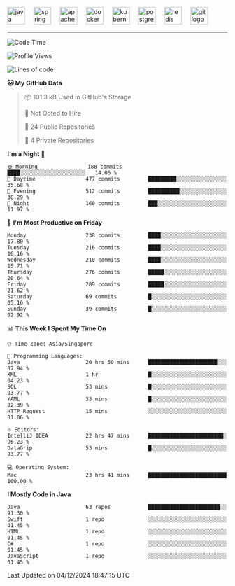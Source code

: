 <p align="left">
  <img src="https://cdn.jsdelivr.net/gh/devicons/devicon/icons/java/java-original.svg" height="40" alt="java logo"  />
  <img width="12" />
  <img src="https://cdn.jsdelivr.net/gh/devicons/devicon/icons/spring/spring-original.svg" height="40" alt="spring logo"  />
  <img width="12" />
  <img src="https://cdn.jsdelivr.net/gh/devicons/devicon/icons/apachekafka/apachekafka-original.svg" height="40" alt="apachekafka logo"  />
  <img width="12" />
  <img src="https://cdn.jsdelivr.net/gh/devicons/devicon/icons/docker/docker-original.svg" height="40" alt="docker logo"  />
  <img width="12" />
  <img src="https://cdn.jsdelivr.net/gh/devicons/devicon/icons/kubernetes/kubernetes-plain.svg" height="40" alt="kubernetes logo"  />
  <img width="12" />
  <img src="https://cdn.jsdelivr.net/gh/devicons/devicon/icons/postgresql/postgresql-original.svg" height="40" alt="postgresql logo"  />
  <img width="12" />
  <img src="https://cdn.jsdelivr.net/gh/devicons/devicon/icons/redis/redis-original.svg" height="40" alt="redis logo"  />
  <img width="12" />
  <img src="https://cdn.jsdelivr.net/gh/devicons/devicon/icons/git/git-original.svg" height="40" alt="git logo"  />
</p>


<!--<img src="https://media.giphy.com/media/LnQjpWaON8nhr21vNW/giphy.gif" width="60"> <em><b>I love connecting with different people</b> so if you want to say <b>hi, I'll be happy to meet you more!</b> 😊 </em> -->

---
<!--START_SECTION:waka-->
![Code Time](http://img.shields.io/badge/Code%20Time-2%2C191%20hrs%2043%20mins-blue)

![Profile Views](http://img.shields.io/badge/Profile%20Views-5-blue)

![Lines of code](https://img.shields.io/badge/From%20Hello%20World%20I%27ve%20Written-568.9%20thousand%20lines%20of%20code-blue)

**🐱 My GitHub Data** 

> 📦 101.3 kB Used in GitHub's Storage 
 > 
> 🚫 Not Opted to Hire
 > 
> 📜 24 Public Repositories 
 > 
> 🔑 4 Private Repositories 
 > 
**I'm a Night 🦉** 

```text
🌞 Morning                188 commits         ████░░░░░░░░░░░░░░░░░░░░░   14.06 % 
🌆 Daytime                477 commits         █████████░░░░░░░░░░░░░░░░   35.68 % 
🌃 Evening                512 commits         ██████████░░░░░░░░░░░░░░░   38.29 % 
🌙 Night                  160 commits         ███░░░░░░░░░░░░░░░░░░░░░░   11.97 % 
```
📅 **I'm Most Productive on Friday** 

```text
Monday                   238 commits         ████░░░░░░░░░░░░░░░░░░░░░   17.80 % 
Tuesday                  216 commits         ████░░░░░░░░░░░░░░░░░░░░░   16.16 % 
Wednesday                210 commits         ████░░░░░░░░░░░░░░░░░░░░░   15.71 % 
Thursday                 276 commits         █████░░░░░░░░░░░░░░░░░░░░   20.64 % 
Friday                   289 commits         █████░░░░░░░░░░░░░░░░░░░░   21.62 % 
Saturday                 69 commits          █░░░░░░░░░░░░░░░░░░░░░░░░   05.16 % 
Sunday                   39 commits          █░░░░░░░░░░░░░░░░░░░░░░░░   02.92 % 
```


📊 **This Week I Spent My Time On** 

```text
🕑︎ Time Zone: Asia/Singapore

💬 Programming Languages: 
Java                     20 hrs 50 mins      ██████████████████████░░░   87.94 % 
XML                      1 hr                █░░░░░░░░░░░░░░░░░░░░░░░░   04.23 % 
SQL                      53 mins             █░░░░░░░░░░░░░░░░░░░░░░░░   03.77 % 
YAML                     33 mins             █░░░░░░░░░░░░░░░░░░░░░░░░   02.39 % 
HTTP Request             15 mins             ░░░░░░░░░░░░░░░░░░░░░░░░░   01.06 % 

🔥 Editors: 
IntelliJ IDEA            22 hrs 47 mins      ████████████████████████░   96.23 % 
DataGrip                 53 mins             █░░░░░░░░░░░░░░░░░░░░░░░░   03.77 % 

💻 Operating System: 
Mac                      23 hrs 41 mins      █████████████████████████   100.00 % 
```

**I Mostly Code in Java** 

```text
Java                     63 repos            ███████████████████████░░   91.30 % 
Swift                    1 repo              ░░░░░░░░░░░░░░░░░░░░░░░░░   01.45 % 
HTML                     1 repo              ░░░░░░░░░░░░░░░░░░░░░░░░░   01.45 % 
C#                       1 repo              ░░░░░░░░░░░░░░░░░░░░░░░░░   01.45 % 
JavaScript               1 repo              ░░░░░░░░░░░░░░░░░░░░░░░░░   01.45 % 
```




 Last Updated on 04/12/2024 18:47:15 UTC
<!--END_SECTION:waka-->


<!--
**SimakovIgor/SimakovIgor** is a ✨ _special_ ✨ repository because its `README.md` (this file) appears on your GitHub profile.

Here are some ideas to get you started:

- 🔭 I’m currently working on ...
- 🌱 I’m currently learning ...
- 👯 I’m looking to collaborate on ...
- 🤔 I’m looking for help with ...
- 💬 Ask me about ...
- 📫 How to reach me: ...
- 😄 Pronouns: ...
- ⚡ Fun fact: ...
-->

